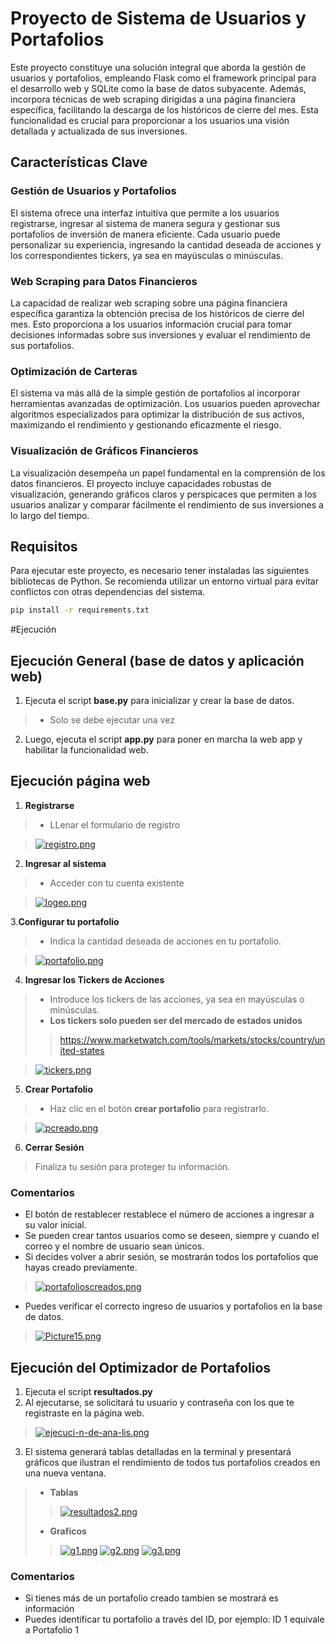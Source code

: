# Proyecto de Sistema de Usuarios y Portafolios
Este proyecto constituye una solución integral que aborda la gestión de usuarios y portafolios, empleando Flask como el framework principal para el desarrollo web y SQLite como la base de datos subyacente. Además, incorpora técnicas de web scraping dirigidas a una página financiera específica, facilitando la descarga de los históricos de cierre del mes. Esta funcionalidad es crucial para proporcionar a los usuarios una visión detallada y actualizada de sus inversiones.

## Características Clave
### Gestión de Usuarios y Portafolios
El sistema ofrece una interfaz intuitiva que permite a los usuarios registrarse, ingresar al sistema de manera segura y gestionar sus portafolios de inversión de manera eficiente. Cada usuario puede personalizar su experiencia, ingresando la cantidad deseada de acciones y los correspondientes tickers, ya sea en mayúsculas o minúsculas.

### Web Scraping para Datos Financieros
La capacidad de realizar web scraping sobre una página financiera específica garantiza la obtención precisa de los históricos de cierre del mes. Esto proporciona a los usuarios información crucial para tomar decisiones informadas sobre sus inversiones y evaluar el rendimiento de sus portafolios.

### Optimización de Carteras
El sistema va más allá de la simple gestión de portafolios al incorporar herramientas avanzadas de optimización. Los usuarios pueden aprovechar algoritmos especializados para optimizar la distribución de sus activos, maximizando el rendimiento y gestionando eficazmente el riesgo.

### Visualización de Gráficos Financieros
La visualización desempeña un papel fundamental en la comprensión de los datos financieros. El proyecto incluye capacidades robustas de visualización, generando gráficos claros y perspicaces que permiten a los usuarios analizar y comparar fácilmente el rendimiento de sus inversiones a lo largo del tiempo.

## Requisitos
Para ejecutar este proyecto, es necesario tener instaladas las siguientes bibliotecas de Python. Se recomienda utilizar un entorno virtual para evitar conflictos con otras dependencias del sistema.
```bash
pip install -r requirements.txt
```
#Ejecución
## Ejecución General (base de datos y aplicación web)

1. Ejecuta el script **base.py** para inicializar y crear la base de datos.
> *   Solo se debe ejecutar una vez
2. Luego, ejecuta el script **app.py** para poner en marcha la web app y habilitar la funcionalidad web.

## Ejecución página web
1. **Registrarse**
> * LLenar el formulario de registro

> [![registro.png](https://i.postimg.cc/kgjFHScF/registro.png)](https://postimg.cc/K1MMkRCR)

2. **Ingresar al sistema**
> * Acceder con tu cuenta existente

>[![logeo.png](https://i.postimg.cc/YqH3LM0g/logeo.png)](https://postimg.cc/PNSZBGmr)

3.**Configurar tu portafolio**
> * Indica la cantidad deseada de acciones en tu portafolio.

>[![portafolio.png](https://i.postimg.cc/zfVSYf2m/portafolio.png)](https://postimg.cc/yJCSF7zn)

4. **Ingresar los Tickers de Acciones**
> * Introduce los tickers de las acciones, ya sea en mayúsculas o minúsculas.
> * **Los tickers solo pueden ser del mercado de estados unidos**
>> https://www.marketwatch.com/tools/markets/stocks/country/united-states

> [![tickers.png](https://i.postimg.cc/3NHgGF87/tickers.png)](https://postimg.cc/7GmG87JQ)

5. **Crear Portafolio**
> * Haz clic en el botón **crear portafolio** para registrarlo.

>[![pcreado.png](https://i.postimg.cc/zXFkn6HQ/pcreado.png)](https://postimg.cc/4mntG85v)

6. **Cerrar Sesión**
> Finaliza tu sesión para proteger tu información.

### Comentarios
* El botón de restablecer restablece el número de acciones a ingresar a su valor inicial.
* Se pueden crear tantos usuarios como se deseen, siempre y cuando el correo y el nombre de usuario sean únicos.
* Si decides volver a abrir sesión, se mostrarán todos los portafolios que hayas creado previamente.
> [![portafolioscreados.png](https://i.postimg.cc/XvmKj0tr/portafolioscreados.png)](https://postimg.cc/xkGN5BfQ)
* Puedes verificar el correcto ingreso de usuarios y portafolios en la base de datos.
> [![Picture15.png](https://i.postimg.cc/rpHLccx0/Picture15.png)](https://postimg.cc/67CPLkHt)

## Ejecución del Optimizador de Portafolios
1. Ejecuta el script **resultados.py**
2. Al ejecutarse, se solicitará tu usuario y contraseña con los que te registraste en la página web.
> [![ejecuci-n-de-ana-lis.png](https://i.postimg.cc/prNBZtBw/ejecuci-n-de-ana-lis.png)](https://postimg.cc/Hc25YRRz)
3. El sistema generará tablas detalladas en la terminal y presentará gráficos que ilustran el rendimiento de todos tus portafolios creados en una nueva ventana.
> * **Tablas**
>> [![resultados2.png](https://i.postimg.cc/fyjYfSyd/resultados2.png)](https://postimg.cc/H8nJpxQW)
> * **Graficos**
>> [![g1.png](https://i.postimg.cc/qq8xDZbz/g1.png)](https://postimg.cc/bSwnsLjh)
>> [![g2.png](https://i.postimg.cc/tRPkgYqp/g2.png)](https://postimg.cc/yW1cQ63b)
>> [![g3.png](https://i.postimg.cc/9M9dznjJ/g3.png)](https://postimg.cc/CBFBQJ5q)

### Comentarios
* Si tienes más de un portafolio creado tambien se mostrará es información
* Puedes identificar tu portafolio a través del ID, por ejemplo: ID 1 equivale a Portafolio 1


